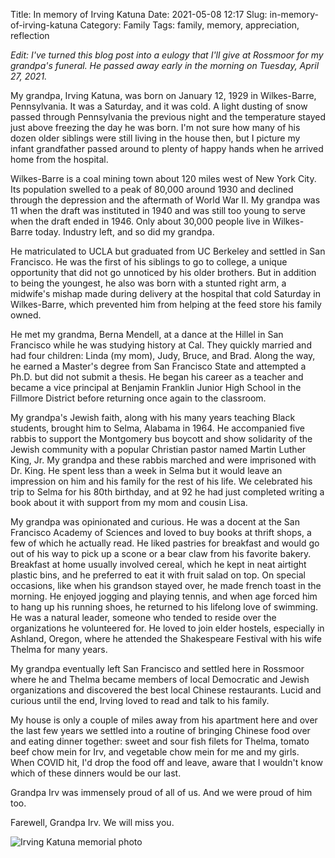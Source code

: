 Title: In memory of Irving Katuna
Date: 2021-05-08 12:17
Slug: in-memory-of-irving-katuna
Category: Family
Tags: family, memory, appreciation, reflection

*Edit: I've turned this blog post into a eulogy that I'll give at Rossmoor for my grandpa's funeral. He passed away early in the morning on Tuesday, April 27, 2021.*

My grandpa, Irving Katuna, was born on January 12, 1929 in Wilkes-Barre, Pennsylvania. It was a Saturday, and it was cold. A light dusting of snow passed through Pennsylvania the previous night and the temperature stayed just above freezing the day he was born. I'm not sure how many of his dozen older siblings were still living in the house then, but I picture my infant grandfather passed around to plenty of happy hands when he arrived home from the hospital.

Wilkes-Barre is a coal mining town about 120 miles west of New York City. Its population swelled to a peak of 80,000 around 1930 and declined through the depression and the aftermath of World War II. My grandpa was 11 when the draft was instituted in 1940 and was still too young to serve when the draft ended in 1946. Only about 30,000 people live in Wilkes-Barre today. Industry left, and so did my grandpa. 

He matriculated to UCLA but graduated from UC Berkeley and settled in San Francisco. He was the first of his siblings to go to college, a unique opportunity that did not go unnoticed by his older brothers. But in addition to being the youngest, he also was born with a stunted right arm, a midwife's mishap made during delivery at the hospital that cold Saturday in Wilkes-Barre, which prevented him from helping at the feed store his family owned. 

He met my grandma, Berna Mendell, at a dance at the Hillel in San Francisco while he was studying history at Cal. They quickly married and had four children: Linda (my mom), Judy, Bruce, and Brad. Along the way, he earned a Master's degree from San Francisco State and attempted a Ph.D. but did not submit a thesis. He began his career as a teacher and became a vice principal at Benjamin Franklin Junior High School in the Fillmore District before returning once again to the classroom. 

My grandpa's Jewish faith, along with his many years teaching Black students, brought him to Selma, Alabama in 1964. He accompanied five rabbis to support the Montgomery bus boycott and show solidarity of the Jewish community with a popular Christian pastor named Martin Luther King, Jr. My grandpa and these rabbis marched and were imprisoned with Dr. King. He spent less than a week in Selma but it would leave an impression on him and his family for the rest of his life. We celebrated his trip to Selma for his 80th birthday, and at 92 he had just completed writing a book about it with support from my mom and cousin Lisa.  

My grandpa was opinionated and curious. He was a docent at the San Francisco Academy of Sciences and loved to buy books at thrift shops, a few of which he actually read. He liked pastries for breakfast and would go out of his way to pick up a scone or a bear claw from his favorite bakery. Breakfast at home usually involved cereal, which he kept in neat airtight plastic bins, and he preferred to eat it with fruit salad on top. On special occasions, like when his grandson stayed over, he made french toast in the morning. He enjoyed jogging and playing tennis, and when age forced him to hang up his running shoes, he returned to his lifelong love of swimming. He was a natural leader, someone who tended to reside over the organizations he volunteered for. He loved to join elder hostels, especially in Ashland, Oregon, where he attended the Shakespeare Festival with his wife Thelma for many years. 

My grandpa eventually left San Francisco and settled here in Rossmoor where he and Thelma became members of local Democratic and Jewish organizations and discovered the best local Chinese restaurants. Lucid and curious until the end, Irving loved to read and talk to his family.

My house is only a couple of miles away from his apartment here and over the last few years we settled into a routine of bringing Chinese food over and eating dinner together: sweet and sour fish filets for Thelma, tomato beef chow mein for Irv, and vegetable chow mein for me and my girls. When COVID hit, I'd drop the food off and leave, aware that I wouldn't know which of these dinners would be our last. 

Grandpa Irv was immensely proud of all of us. And we were proud of him too. 

Farewell, Grandpa Irv. We will miss you.

![Irving Katuna memorial photo]({static}/images/FE03D723-42E1-4AD3-8436-EC06E470E13E-1024x768.jpg)
